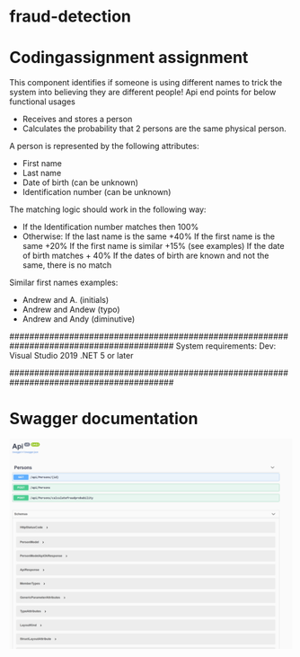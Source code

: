# fraud-detection

# Codingassignment assignment
This component identifies if someone is using different names to trick the system into believing they are different people!
Api end points for below functional usages
- Receives and stores a person
- Calculates the probability that 2 persons are the same physical person.

A person is represented by the following attributes:
- First name
- Last name
- Date of birth (can be unknown)
- Identification number (can be unknown)

The matching logic should work in the following way:
- If the Identification number matches then 100%
- Otherwise:
	If the last name is the same +40%
	If the first name is the same +20%
	If the first name is similar +15% (see examples)
	If the date of birth matches + 40%
	If the dates of birth are known and not the same, there is no match

Similar first names examples:
- Andrew and A. (initials)
- Andrew and Andew (typo)
- Andrew and Andy (diminutive)

#########################################################################################
System requirements:
Dev:
Visual Studio 2019
.NET 5 or later

#########################################################################################

# Swagger documentation

![alt text](https://github.com/manju064/fraud-detection/blob/main/swagger_doc.PNG)
